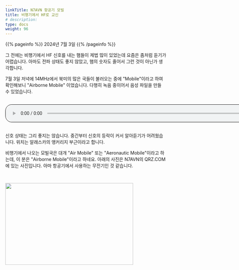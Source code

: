 ```yaml
---
linkTitle: N7AVN 항공기 모빌
title: 비행기에서 HF로 교신
# description:
type: docs
weight: 96
---
```


{{% pageinfo %}}
2024년 7월 3일
{{% /pageinfo %}}

그 전에는 비행기에서 HF 신호를 내는 햄들이 제법 많이 있었는데 요즘은 좀처럼 듣기가 어렵습니다. 아마도 전파 상태도 좋지 않았고, 햄의 숫자도 줄어서 그런 것이 아닌가 생각합니다.

7월 3일 저녁에 14MHz에서 북미의 많은 국들이 불러오는 중에 "Mobile"이라고 하여 확인해보니 "Airborne Mobile" 이었습니다. 다행히 녹음 중이어서 음성 파일을 만들 수 있었습니다.

<br>
<audio style="width: 850px; border: 1px solid black; border-radius: 20px;"
src="https://blog.kakaocdn.net/dn/cMLrHZ/btsIoZMdGgf/dZC99SgO0o0AAhAKkZBOvK/tfile.mp3"
controls></audio>
<br><br>

신호 상태는 그리 좋지는 않습니다. 중간부터 신호의 등락이 커서 알아듣기가 어려웠습니다. 위치는 알래스카의 앵커리지 부근이라고 합니다.

비행기에서 나오는 모빌국은 대개 "Air Mobile" 또는 "Aeronautic Mobile"이라고 하는데, 이 분은 "Airborne Mobile"이라고 하네요. 아래의 사진은 N7AVN의 QRZ.COM에 있는 사진입니다. 아마 항공기에서 사용하는 무전기인 것 같습니다.

<br>

<img src="/recording/img/n7avn.png" style="width:400px;height:256"><br> 
<br>
